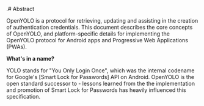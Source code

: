 .# Abstract

OpenYOLO is a protocol for retrieving, updating and assisting in the creation
of authentication credentials. This document describes the core concepts of
OpenYOLO, and platform-specific details for implementing the OpenYOLO protocol
for Android apps and Progressive Web Applications (PWAs).

**What's in a name?**

YOLO stands for "You Only Login Once", which was the internal codename
for Google's [Smart Lock for Passwords] API on Android. OpenYOLO is the
open standard successor to - lessons learned from the the implementation
and promotion of Smart Lock for Passwords has heavily influenced this
specification.
